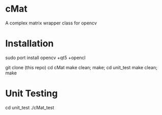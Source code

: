 # cMat
A complex matrix wrapper class for opencv

# Installation

sudo port install opencv +qt5 +opencl

git clone (this repo)
cd cMat
make clean; make;
cd unit_test
make clean; make

# Unit Testing

cd unit_test
./cMat_test
